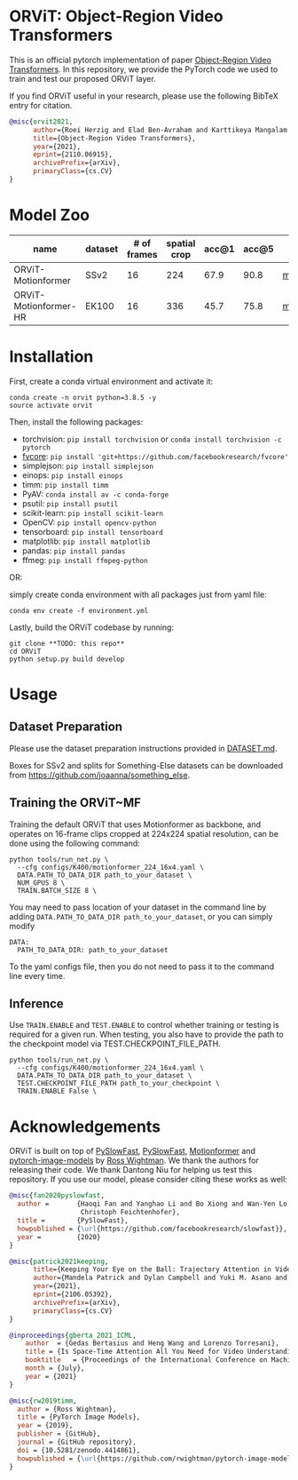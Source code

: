 # ORViT: Object-Region Video Transformers

This is an official pytorch implementation of paper [Object-Region Video Transformers](https://arxiv.org/abs/2110.06915). In this repository, we provide the PyTorch code we used to train and test our proposed ORViT layer.

If you find ORViT useful in your research, please use the following BibTeX entry for citation.

```BibTeX
@misc{orvit2021,
      author={Roei Herzig and Elad Ben-Avraham and Karttikeya Mangalam and Amir Bar and Gal Chechik and Anna Rohrbach and Trevor Darrell and Amir Globerson},
      title={Object-Region Video Transformers},
      year={2021},
      eprint={2110.06915},
      archivePrefix={arXiv},
      primaryClass={cs.CV}
}
```

# Model Zoo

| name | dataset | # of frames | spatial crop | acc@1 | acc@5 | url |
| --- | --- | --- | --- | --- | --- | --- |
| ORViT-Motionformer | SSv2 | 16 | 224 | 67.9 | 90.8 | [model](https://drive.google.com/file/d/1hDyPwBnif0ud3hQY8615bIzyR5vH5uJk/view?usp=sharing) |
| ORViT-Motionformer-HR | EK100 | 16 | 336 | 45.7 | 75.8 | [model](https://drive.google.com/file/d/13PSMc-iboyt2S_w-sRXAZduzknLmvZ8j/view?usp=sharing) |



# Installation

First, create a conda virtual environment and activate it:
```
conda create -n orvit python=3.8.5 -y
source activate orvit
```

Then, install the following packages:

- torchvision: `pip install torchvision` or `conda install torchvision -c pytorch`
- [fvcore](https://github.com/facebookresearch/fvcore/): `pip install 'git+https://github.com/facebookresearch/fvcore'`
- simplejson: `pip install simplejson`
- einops: `pip install einops`
- timm: `pip install timm`
- PyAV: `conda install av -c conda-forge`
- psutil: `pip install psutil`
- scikit-learn: `pip install scikit-learn`
- OpenCV: `pip install opencv-python`
- tensorboard: `pip install tensorboard`
- matplotlib: `pip install matplotlib`
- pandas: `pip install pandas`
- ffmeg: `pip install ffmpeg-python`

OR:

simply create conda environment with all packages just from yaml file:

`conda env create -f environment.yml`

Lastly, build the ORViT codebase by running:
```
git clone **TODO: this repo**
cd ORViT
python setup.py build develop
```

# Usage

## Dataset Preparation

Please use the dataset preparation instructions provided in [DATASET.md](slowfast/datasets/DATASET.md).

Boxes for SSv2 and splits for Something-Else datasets can be downloaded from https://github.com/joaanna/something_else.

## Training the ORViT~MF

Training the default ORViT that uses Motionformer as backbone, and operates on 16-frame clips cropped at 224x224 spatial resolution, can be done using the following command:

```
python tools/run_net.py \
  --cfg configs/K400/motionformer_224_16x4.yaml \
  DATA.PATH_TO_DATA_DIR path_to_your_dataset \
  NUM_GPUS 8 \
  TRAIN.BATCH_SIZE 8 \
```
You may need to pass location of your dataset in the command line by adding `DATA.PATH_TO_DATA_DIR path_to_your_dataset`, or you can simply modify

```
DATA:
  PATH_TO_DATA_DIR: path_to_your_dataset
```

To the yaml configs file, then you do not need to pass it to the command line every time.


## Inference

Use `TRAIN.ENABLE` and `TEST.ENABLE` to control whether training or testing is required for a given run. When testing, you also have to provide the path to the checkpoint model via TEST.CHECKPOINT_FILE_PATH.
```
python tools/run_net.py \
  --cfg configs/K400/motionformer_224_16x4.yaml \
  DATA.PATH_TO_DATA_DIR path_to_your_dataset \
  TEST.CHECKPOINT_FILE_PATH path_to_your_checkpoint \
  TRAIN.ENABLE False \
```


# Acknowledgements

ORViT is built on top of [PySlowFast](https://github.com/facebookresearch/SlowFast), [PySlowFast](https://github.com/facebookresearch/Motionformer), [Motionformer](https://github.com/facebookresearch/TimeSformer) and [pytorch-image-models](https://github.com/rwightman/pytorch-image-models) by [Ross Wightman](https://github.com/rwightman). We thank the authors for releasing their code. We thank Dantong Niu for helping us test this repository. If you use our model, please consider citing these works as well:

```BibTeX
@misc{fan2020pyslowfast,
  author =       {Haoqi Fan and Yanghao Li and Bo Xiong and Wan-Yen Lo and
                  Christoph Feichtenhofer},
  title =        {PySlowFast},
  howpublished = {\url{https://github.com/facebookresearch/slowfast}},
  year =         {2020}
}
```

```BibTeX
@misc{patrick2021keeping,
      title={Keeping Your Eye on the Ball: Trajectory Attention in Video Transformers}, 
      author={Mandela Patrick and Dylan Campbell and Yuki M. Asano and Ishan Misra Florian Metze and Christoph Feichtenhofer and Andrea Vedaldi and Jo\ão F. Henriques},
      year={2021},
      eprint={2106.05392},
      archivePrefix={arXiv},
      primaryClass={cs.CV}
}
```

```BibTeX
@inproceedings{gberta_2021_ICML,
    author  = {Gedas Bertasius and Heng Wang and Lorenzo Torresani},
    title = {Is Space-Time Attention All You Need for Video Understanding?},
    booktitle   = {Proceedings of the International Conference on Machine Learning (ICML)}, 
    month = {July},
    year = {2021}
}
```

```BibTeX
@misc{rw2019timm,
  author = {Ross Wightman},
  title = {PyTorch Image Models},
  year = {2019},
  publisher = {GitHub},
  journal = {GitHub repository},
  doi = {10.5281/zenodo.4414861},
  howpublished = {\url{https://github.com/rwightman/pytorch-image-models}}
}
```
